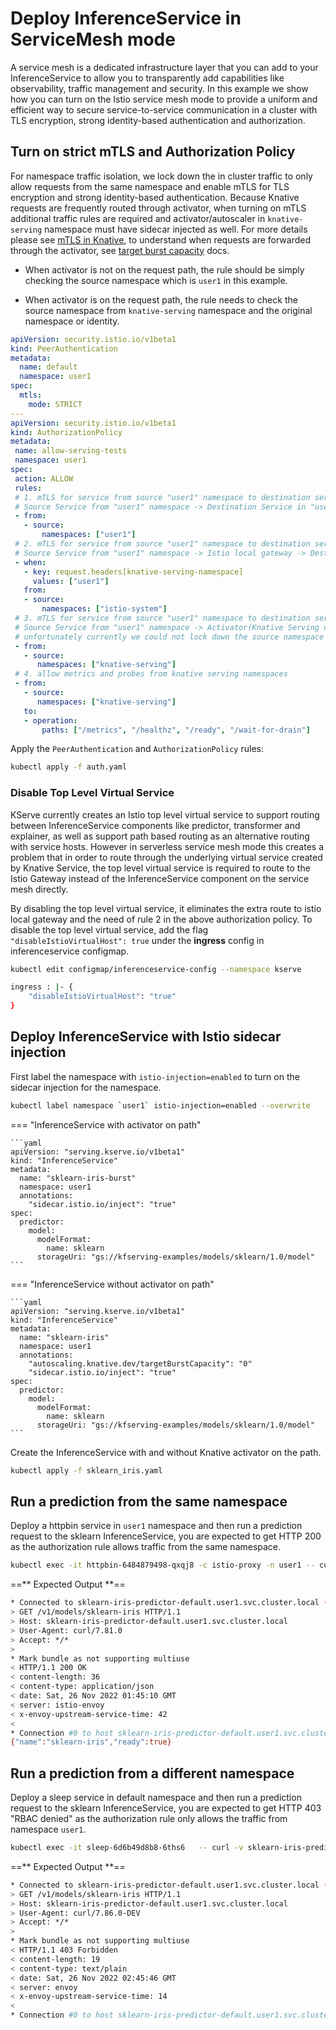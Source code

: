 # Deploy InferenceService in ServiceMesh mode
A service mesh is a dedicated infrastructure layer that you can add to your InferenceService to allow you to transparently add capabilities like observability, traffic management and security.
In this example we show how you can turn on the Istio service mesh mode to provide a uniform and efficient way to secure service-to-service communication in a cluster with TLS encryption, strong
identity-based authentication and authorization.

## Turn on strict mTLS and Authorization Policy
For namespace traffic isolation, we lock down the in cluster traffic to only allow requests from the same namespace and enable mTLS for TLS encryption and strong identity-based authentication.
Because Knative requests are frequently routed through activator, when turning on mTLS additional traffic rules are required and activator/autoscaler in `knative-serving` namespace must have sidecar injected as well.
For more details please see [mTLS in Knative](https://knative.dev/docs/serving/istio-authorization/#mutual-tls-in-knative), to understand when requests are forwarded through the activator, see [target burst capacity](https://knative.dev/docs/serving/load-balancing/target-burst-capacity/) docs.

- When activator is not on the request path, the rule should be simply checking the source namespace which is `user1` in this example.

- When activator is on the request path, the rule needs to check the source namespace from `knative-serving` namespace and the original namespace or identity.

```yaml
apiVersion: security.istio.io/v1beta1
kind: PeerAuthentication
metadata:
  name: default
  namespace: user1
spec:
  mtls:
    mode: STRICT
---
apiVersion: security.istio.io/v1beta1
kind: AuthorizationPolicy
metadata:
 name: allow-serving-tests
 namespace: user1
spec:
 action: ALLOW
 rules:
 # 1. mTLS for service from source "user1" namespace to destination service when TargetBurstCapacity=0 without local gateway and activator on the path
 # Source Service from "user1" namespace -> Destination Service in "user1" namespace
 - from:
   - source:
       namespaces: ["user1"]
 # 2. mTLS for service from source "user1" namespace to destination service when TargetBurstCapacity=0 without activator on the path
 # Source Service from "user1" namespace -> Istio local gateway -> Destination Service in "user1" namespace
 - when:
   - key: request.headers[knative-serving-namespace]
     values: ["user1"]
   from:
   - source:
       namespaces: ["istio-system"]
 # 3. mTLS for service from source "user1" namespace to destination service with activator on the path
 # Source Service from "user1" namespace -> Activator(Knative Serving namespace) -> Destination service in "user1" namespace
 # unfortunately currently we could not lock down the source namespace as Activator does not capture the source namespace when proxying the request, see https://github.com/knative-sandbox/net-istio/issues/554. 
 - from:
   - source:
      namespaces: ["knative-serving"]
 # 4. allow metrics and probes from knative serving namespaces
 - from:
   - source:
      namespaces: ["knative-serving"]
   to:
   - operation:
       paths: ["/metrics", "/healthz", "/ready", "/wait-for-drain"]
```

Apply the `PeerAuthentication` and `AuthorizationPolicy` rules:

```bash
kubectl apply -f auth.yaml
```

### Disable Top Level Virtual Service 
KServe currently creates an Istio top level virtual service to support routing between InferenceService components like predictor, transformer and explainer, as well as support path based routing as an alternative routing with service hosts. However in serverless service mesh mode this creates a problem that in order to route through the underlying virtual service created by Knative Service, the top level virtual service is required to route to the Istio Gateway instead of the InferenceService component on the service mesh directly.

By disabling the top level virtual service, it eliminates the extra route to istio local gateway and the need of rule 2 in the above authorization policy. To disable the top level virtual service, add the flag `"disableIstioVirtualHost": true` under the **ingress** config in inferenceservice configmap.

```bash
kubectl edit configmap/inferenceservice-config --namespace kserve

ingress : |- {
    "disableIstioVirtualHost": "true"
}
```

## Deploy InferenceService with Istio sidecar injection
First label the namespace with `istio-injection=enabled` to turn on the sidecar injection for the namespace.

```bash
kubectl label namespace `user1` istio-injection=enabled --overwrite
```

=== "InferenceService with activator on path"

    ```yaml
    apiVersion: "serving.kserve.io/v1beta1"
    kind: "InferenceService"
    metadata:
      name: "sklearn-iris-burst"
      namespace: user1
      annotations:
        "sidecar.istio.io/inject": "true"
    spec:
      predictor:
        model:
          modelFormat:
            name: sklearn 
          storageUri: "gs://kfserving-examples/models/sklearn/1.0/model"
    ```
=== "InferenceService without activator on path"

    ```yaml
    apiVersion: "serving.kserve.io/v1beta1"
    kind: "InferenceService"
    metadata:
      name: "sklearn-iris"
      namespace: user1
      annotations:
        "autoscaling.knative.dev/targetBurstCapacity": "0"
        "sidecar.istio.io/inject": "true"
    spec:
      predictor:
        model:
          modelFormat:
            name: sklearn 
          storageUri: "gs://kfserving-examples/models/sklearn/1.0/model"
    ```

Create the InferenceService with and without Knative activator on the path.

```bash
kubectl apply -f sklearn_iris.yaml
```

## Run a prediction from the same namespace
Deploy a httpbin service in `user1` namespace and then run a prediction request to the sklearn InferenceService, you are expected to get HTTP 200 as the authorization rule allows traffic from the
same namespace.

```bash
kubectl exec -it httpbin-6484879498-qxqj8 -c istio-proxy -n user1 -- curl -v sklearn-iris-predictor-default.user1.svc.cluster.local/v1/models/sklearn-iris
```

==** Expected Output **==

```bash
* Connected to sklearn-iris-predictor-default.user1.svc.cluster.local (10.96.137.152) port 80 (#0)
> GET /v1/models/sklearn-iris HTTP/1.1
> Host: sklearn-iris-predictor-default.user1.svc.cluster.local
> User-Agent: curl/7.81.0
> Accept: */*
> 
* Mark bundle as not supporting multiuse
< HTTP/1.1 200 OK
< content-length: 36
< content-type: application/json
< date: Sat, 26 Nov 2022 01:45:10 GMT
< server: istio-envoy
< x-envoy-upstream-service-time: 42
< 
* Connection #0 to host sklearn-iris-predictor-default.user1.svc.cluster.local left intact
{"name":"sklearn-iris","ready":true}
```

## Run a prediction from a different namespace
Deploy a sleep service in default namespace and then run a prediction request to the sklearn InferenceService, you are expected to get HTTP 403 "RBAC denied" as the authorization rule only
allows the traffic from namespace `user1`.

```bash
kubectl exec -it sleep-6d6b49d8b8-6ths6   -- curl -v sklearn-iris-predictor-default.user1.svc.cluster.local/v1/models/sklearn-iris
```

==** Expected Output **==

```bash
* Connected to sklearn-iris-predictor-default.user1.svc.cluster.local (10.96.137.152) port 80 (#0)
> GET /v1/models/sklearn-iris HTTP/1.1
> Host: sklearn-iris-predictor-default.user1.svc.cluster.local
> User-Agent: curl/7.86.0-DEV
> Accept: */*
> 
* Mark bundle as not supporting multiuse
< HTTP/1.1 403 Forbidden
< content-length: 19
< content-type: text/plain
< date: Sat, 26 Nov 2022 02:45:46 GMT
< server: envoy
< x-envoy-upstream-service-time: 14
< 
* Connection #0 to host sklearn-iris-predictor-default.user1.svc.cluster.local left intact
```
